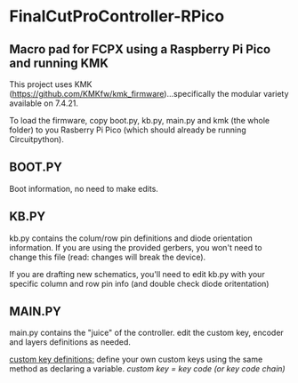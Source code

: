 # FinalCutProController-RPico
<h2>Macro pad for FCPX using a Raspberry Pi Pico and running KMK</h2>

This project uses KMK (https://github.com/KMKfw/kmk_firmware)...specifically the modular variety available on 7.4.21.

To load the firmware, copy boot.py, kb.py, main.py and kmk (the whole folder) to you Rasberry Pi Pico (which should already be running Circuitpython).

<h2>BOOT.PY</h2>
Boot information, no need to make edits.

<h2>KB.PY</h2>
kb.py contains the colum/row pin definitions and diode orientation information.  If you are using the provided gerbers, you won't need to change this file (read: changes will break the device).

If you are drafting new schematics, you'll need to edit kb.py with your specific column and row pin info (and double check diode oritentation)

<h2>MAIN.PY</h2>
main.py contains the "juice" of the controller.  edit the custom key, encoder and layers definitions as needed.

<u>custom key definitions:</u> define your own custom keys using the same method as declaring a variable.
<i> custom key = key code (or key code chain) </i>
